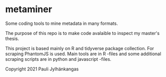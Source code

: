 # metaminer
Some coding tools to mine metadata in many formats. 

The purpose of this repo is to make code avalaible to inspect my master's thesis.


This project is based mainly on R and tidyverse package collection. For scraping PhantomJS is used.
Main tools are in R -files and some additional scraping scripts are in python and javascript -files.


Copyright 2021 Pauli Jylhänkangas
